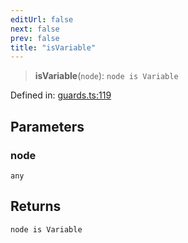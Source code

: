 ```yaml
---
editUrl: false
next: false
prev: false
title: "isVariable"
---
```


> **isVariable**(`node`): `node is Variable`

Defined in: [guards.ts:119](https://github.com/rcs-agents/rcs-lang/blob/81d17140acf0fdf5d22c6fbab7c85de9a28f20ae/packages/ast/src/guards.ts#L119)

## Parameters

### node

`any`

## Returns

`node is Variable`

